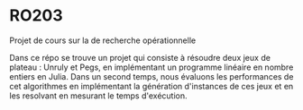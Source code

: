 # RO203

Projet de cours sur la de recherche opérationnelle

Dans ce répo se trouve un projet qui consiste à résoudre deux jeux de plateau : Unruly et Pegs, en implémentant un programme linéaire en nombre entiers en Julia.
Dans un second temps, nous évaluons les performances de cet algorithmes en implémentant la génération d'instances de ces jeux et en les resolvant en mesurant le temps d'exécution.
